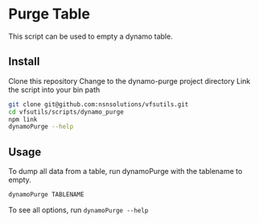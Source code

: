 # Purge Table

This script can be used to empty a dynamo table.

## Install

Clone this repository
Change to the dynamo-purge project directory
Link the script into your bin path

```bash
git clone git@github.com:nsnsolutions/vfsutils.git
cd vfsutils/scripts/dynamo_purge
npm link
dynamoPurge --help
```

## Usage

To dump all data from a table, run dynamoPurge with the tablename to empty.

```bash
dynamoPurge TABLENAME
```

To see all options, run `dynamoPurge --help`